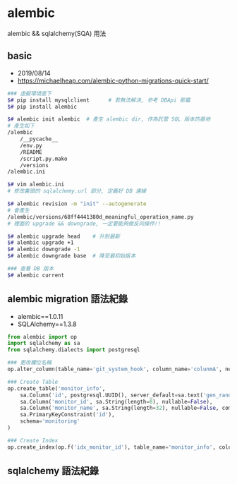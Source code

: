 # alembic

alembic && sqlalchemy(SQA) 用法


## basic

- 2019/08/14
- https://michaelheap.com/alembic-python-migrations-quick-start/

```bash
### 虛擬環境底下
$# pip install mysqlclient      # 若無法解決, 參考 DBApi 那篇
$# pip install alembic

$# alembic init alembic  # 產生 alembic dir, 作為託管 SQL 版本的基地
# 產生如下
/alembic
    /__pycache__
    /env.py
    /README
    /script.py.mako
    /versions
/alembic.ini

$# vim alembic.ini
# 修改裏頭的 sqlalchemy.url 部分, 定義好 DB 連線

$# alembic revision -m "init" --autogenerate
# 會產生
/alembic/versions/68ff4441380d_meaningful_operation_name.py
# 裡面的 upgrade && downgrade, 一定要能夠做反向操作!!

$# alembic upgrade head    # 升到最新
$# alembic upgrade +1
$# alembic downgrade -1
$# alembic downgrade base  # 降至最初始版本

### 查看 DB 版本
$# alembic current
```


## alembic migration 語法紀錄

- alembic==1.0.11
- SQLAlchemy==1.3.8

```python
from alembic import op
import sqlalchemy as sa
from sqlalchemy.dialects import postgresql

### 更改欄位名稱
op.alter_column(table_name='git_system_hook', column_name='colunmA', new_column_name='columnA', schema='admin')

### Create Table
op.create_table('monitor_info',
    sa.Column('id', postgresql.UUID(), server_default=sa.text('gen_random_uuid()'), nullable=False, comment='PK'),
    sa.Column('monitor_id', sa.String(length=8), nullable=False),
    sa.Column('monitor_name', sa.String(length=32), nullable=False, comment='監測點名稱'),
    sa.PrimaryKeyConstraint('id'), 
    schema='monitoring'
)

### Create Index
op.create_index(op.f('idx_monitor_id'), table_name='monitor_info', columns=['monitor_id'], unique=True, schema='monitoring')
```

## sqlalchemy 語法紀錄

```python

```
